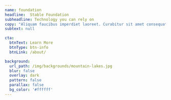 ```yaml
---
name: foundation
headline:  Stable Foundation
subheadline: Technology you can rely on
copy: "Aliquam faucibus imperdiet laoreet. Curabitur sit amet consequat neque. Nullam iaculis lectus nisl, eget mattis lacus dictum sit amet."
subtext: null

cta:
  btnText: Learn More
  btnType: btn-info
  btnLink: /about/

background:
  url_path: /img/backgrounds/mountain-lakes.jpg
  blur: false
  overlay: dark
  pattern: false
  parallax: false
  bg_color: '#ffffff'
---
```

